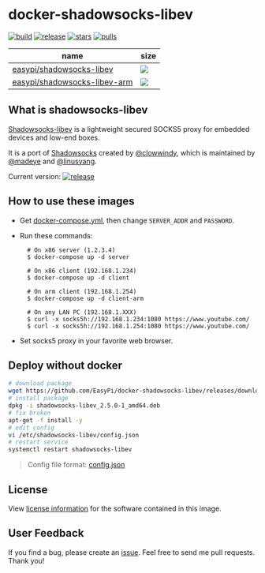 docker-shadowsocks-libev
========================

[![build](https://travis-ci.org/EasyPi/docker-shadowsocks-libev.svg)](https://travis-ci.org/EasyPi/docker-shadowsocks-libev)
[![release](https://img.shields.io/github/release/EasyPi/docker-shadowsocks-libev.svg)](https://github.com/EasyPi/docker-shadowsocks-libev/releases/latest)
[![stars](https://img.shields.io/docker/stars/easypi/shadowsocks-libev-arm.svg)](https://hub.docker.com/r/easypi/shadowsocks-libev-arm)
[![pulls](https://img.shields.io/docker/pulls/easypi/shadowsocks-libev-arm.svg)](https://hub.docker.com/r/easypi/shadowsocks-libev-arm)

name                               | size
---------------------------------- | ---------------------------------------------------------------------------
[easypi/shadowsocks-libev][11]     | ![](https://badge.imagelayers.io/easypi/shadowsocks-libev:latest.svg)
[easypi/shadowsocks-libev-arm][12] | ![](https://badge.imagelayers.io/easypi/shadowsocks-libev-arm:latest.svg)

## What is shadowsocks-libev

[Shadowsocks-libev][1] is a lightweight secured SOCKS5 proxy for embedded devices
and low-end boxes.

It is a port of [Shadowsocks][2] created by [@clowwindy][3], which is maintained by
[@madeye][4] and [@linusyang][5].

Current version: [![release](https://img.shields.io/github/release/shadowsocks/shadowsocks-libev.svg)][6]

## How to use these images

- Get [docker-compose.yml][7], then change `SERVER_ADDR` and `PASSWORD`.

- Run these commands:

        # On x86 server (1.2.3.4)
        $ docker-compose up -d server

        # On x86 client (192.168.1.234)
        $ docker-compose up -d client

        # On arm client (192.168.1.254)
        $ docker-compose up -d client-arm

        # On any LAN PC (192.168.1.XXX)
        $ curl -x socks5h://192.168.1.234:1080 https://www.youtube.com/
        $ curl -x socks5h://192.168.1.254:1080 https://www.youtube.com/

- Set socks5 proxy in your favorite web browser.

## Deploy without docker

```bash
# download package
wget https://github.com/EasyPi/docker-shadowsocks-libev/releases/download/v2.5.0/shadowsocks-libev_2.5.0-1_amd64.deb
# install package
dpkg -i shadowsocks-libev_2.5.0-1_amd64.deb
# fix broken
apt-get -f install -y
# edit config
vi /etc/shadowsocks-libev/config.json
# restart service
systemctl restart shadowsocks-libev
```

> Config file format: [config.json](https://shadowsocks.org/en/config/quick-guide.html)

## License

View [license information][9] for the software contained in this image.

## User Feedback

If you find a bug, please create an [issue][10].
Feel free to send me pull requests. Thank you!

[1]: http://shadowsocks.org/
[2]: https://github.com/shadowsocks/shadowsocks
[3]: https://github.com/clowwindy
[4]: https://github.com/madeye
[5]: https://github.com/linusyang
[6]: https://github.com/shadowsocks/shadowsocks-libev/releases/latest
[7]: https://github.com/EasyPi/docker-shadowsocks-libev/raw/master/docker-compose.yml
[8]: https://duckduckgo.com/?q=password+12&t=ffsb&ia=answer
[9]: https://github.com/shadowsocks/shadowsocks-libev#license
[10]: https://github.com/EasyPi/docker-shadowsocks-libev/issues
[11]: https://hub.docker.com/r/easypi/shadowsocks-libev/
[12]: https://hub.docker.com/r/easypi/shadowsocks-libev-arm/
